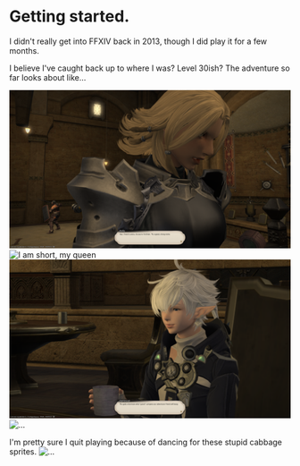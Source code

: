 # Getting started.

I didn't really get into FFXIV back in 2013, though I did play it for a few months. 

I believe I've caught back up to where I was? Level 30ish? The adventure so far looks about like...

![](/images/ffxiv/ffxiv_08232021_121952_790.png "yes, my queen")
![](/images/ffxiv/ffxiv_08232021_122003_653.png "I am short, my queen")
![](/images/ffxiv/ffxiv_12062021_080740_983.png "...")
![](/images/ffxiv/ffxiv_12122021_002258_946.png "...")

I'm pretty sure I quit playing because of dancing for these stupid cabbage sprites. 
![](/images/ffxiv/ffxiv_12122021_004721_700.png "...")